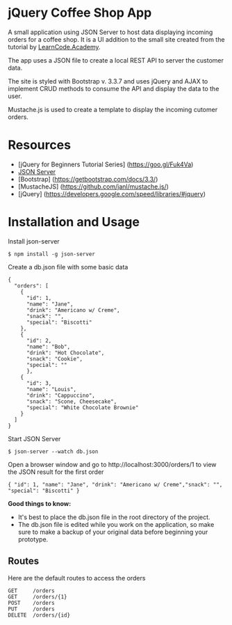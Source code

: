 # jQuery Coffee Shop App
A small application using JSON Server to host data displaying incoming orders for a coffee shop. It is a UI addition to the small site created from the tutorial by [LearnCode.Academy](https://www.youtube.com/playlist?list=PLoYCgNOIyGABdI2V8I_SWo22tFpgh2s6_).

The app uses a JSON file to create a local REST API to server the customer data. 

The site is styled with Bootstrap v. 3.3.7 and uses jQuery and AJAX to implement CRUD methods to consume the API and display the data to the user. 

Mustache.js is used to create a template to display the incoming cutomer orders.

# Resources
- [jQuery for Beginners Tutorial Series] (https://goo.gl/Fuk4Va)
- [JSON Server](https://github.com/typicode/json-server)
- [Bootstrap] (https://getbootstrap.com/docs/3.3/)
- [MustacheJS] (https://github.com/janl/mustache.js/)
- [jQuery] (https://developers.google.com/speed/libraries/#jquery)

# Installation and Usage
Install json-server
```
$ npm install -g json-server
```

Create a db.json file with some basic data
```
{
  "orders": [
    {
      "id": 1,
      "name": "Jane",
      "drink": "Americano w/ Creme",
      "snack": "",
      "special": "Biscotti"
    },
    {
      "id": 2,
      "name": "Bob",
      "drink": "Hot Chocolate",
      "snack": "Cookie",
      "special": ""
      },
    {
      "id": 3,
      "name": "Louis",
      "drink": "Cappuccino",
      "snack": "Scone, Cheesecake",
      "special": "White Chocolate Brownie"
    }
  ]
}
```

Start JSON Server
```
$ json-server --watch db.json
```

Open a browser window and go to http://localhost:3000/orders/1 to view the JSON result for the first order
```
{ "id": 1, "name": "Jane", "drink": "Americano w/ Creme","snack": "", "special": "Biscotti" }
```
**Good things to know:**
- It's best to place the db.json file in the root directory of the project.
- The db.json file is edited while you work on the application, so make sure to make a backup of your original data before beginning your prototype. 

## Routes
Here are the default routes to access the orders
```
GET     /orders
GET     /orders/{1}
POST    /orders
PUT     /orders 
DELETE  /orders/{id}
```






